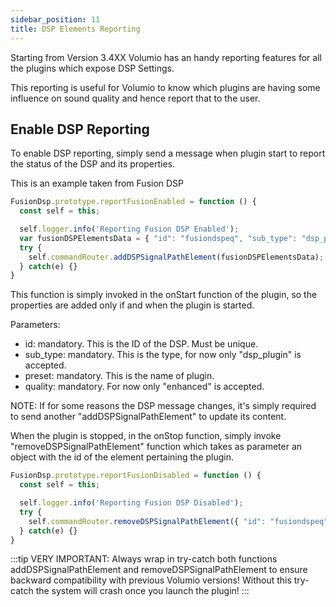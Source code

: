 ```yaml
---
sidebar_position: 11
title: DSP Elements Reporting
---
```


Starting from Version 3.4XX Volumio has an handy reporting features for all the plugins which expose DSP Settings.

This reporting is useful for Volumio to know which plugins are having some influence on sound quality and hence report that to the user.

## Enable DSP Reporting

To enable DSP reporting, simply send a message when plugin start to report the status of the DSP and its properties.

This is an example taken from Fusion DSP

```javascript
FusionDsp.prototype.reportFusionEnabled = function () {
  const self = this;

  self.logger.info('Reporting Fusion DSP Enabled');
  var fusionDSPElementsData = { "id": "fusiondspeq", "sub_type": "dsp_plugin", "preset": "FusionDSP", "quality": "enhanced" };
  try {
    self.commandRouter.addDSPSignalPathElement(fusionDSPElementsData);
  } catch(e) {}
}
```
This function is simply invoked in the onStart function of the plugin, so the properties are added only if and when the plugin is started.

Parameters:
* id: mandatory. This is the ID of the DSP. Must be unique.
* sub_type: mandatory. This is the type, for now only "dsp_plugin" is accepted.
* preset: mandatory. This is the name of plugin.
* quality: mandatory. For now only "enhanced" is accepted.

NOTE: If for some reasons the DSP message changes, it's simply required to send another "addDSPSignalPathElement" to update its content.

When the plugin is stopped, in the onStop function, simply invoke
"removeDSPSignalPathElement" function which takes as parameter an object with the id of the element pertaining the plugin.


```javascript
FusionDsp.prototype.reportFusionDisabled = function () {
  const self = this;

  self.logger.info('Reporting Fusion DSP Disabled');
  try {
    self.commandRouter.removeDSPSignalPathElement({ "id": "fusiondspeq"});
  } catch(e) {}
}

```
:::tip
VERY IMPORTANT: Always wrap in try-catch both functions addDSPSignalPathElement and removeDSPSignalPathElement to ensure backward compatibility with previous Volumio versions! Without this try-catch the system will crash once you launch the plugin!
:::
